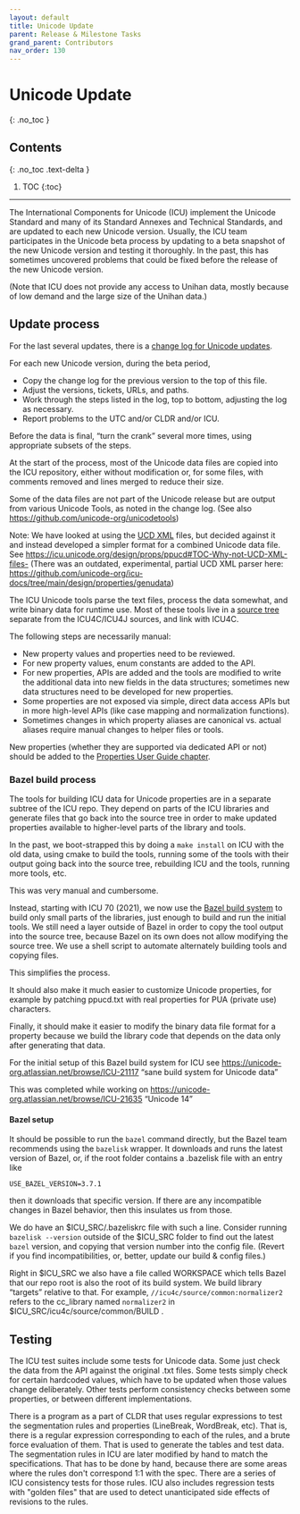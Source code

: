 ```yaml
---
layout: default
title: Unicode Update
parent: Release & Milestone Tasks
grand_parent: Contributors
nav_order: 130
---
```


<!--
© 2021 and later: Unicode, Inc. and others.
License & terms of use: http://www.unicode.org/copyright.html
-->

# Unicode Update
{: .no_toc }

## Contents
{: .no_toc .text-delta }

1. TOC
{:toc}

---

The International Components for Unicode (ICU) implement the Unicode Standard
and many of its Standard Annexes and Technical Standards,
and are updated to each new Unicode version.
Usually, the ICU team participates in the Unicode beta process by
updating to a beta snapshot of the new Unicode version and testing it thoroughly.
In the past, this has sometimes uncovered problems that could be
fixed before the release of the new Unicode version.

(Note that ICU does not provide any access to Unihan data,
mostly because of low demand and the large size of the Unihan data.)

## Update process

For the last several updates, there is a
[change log for Unicode updates](https://github.com/unicode-org/icu/blob/main/icu4c/source/data/unidata/changes.txt).

For each new Unicode version, during the beta period,
*   Copy the change log for the previous version to the top of this file.
*   Adjust the versions, tickets, URLs, and paths.
*   Work through the steps listed in the log, top to bottom, adjusting the log as necessary.
*   Report problems to the UTC and/or CLDR and/or ICU.

Before the data is final, “turn the crank” several more times,
using appropriate subsets of the steps.

At the start of the process, most of the Unicode data files are copied into the ICU repository, either
without modification or, for some files, with comments removed and lines merged
to reduce their size.

Some of the data files are not part of the Unicode release but are output from
various Unicode Tools, as noted in the change log.
(See also https://github.com/unicode-org/unicodetools)

Note: We have looked at using the [UCD XML](https://www.unicode.org/ucd/#UCDinXML) files,
but decided against it and instead developed a simpler format for a combined Unicode data file.
See https://icu.unicode.org/design/props/ppucd#TOC-Why-not-UCD-XML-files-
(There was an outdated, experimental, partial UCD XML parser here:
<https://github.com/unicode-org/icu-docs/tree/main/design/properties/genudata>)

The ICU Unicode tools parse the text files, process the data somewhat, and write
binary data for runtime use. Most of these tools live in a
[source tree](https://github.com/unicode-org/icu/tree/main/tools/unicode) separate
from the ICU4C/ICU4J sources, and link with ICU4C.

The following steps are necessarily manual:

*   New property values and properties need to be reviewed.
*   For new property values, enum constants are added to the API.
*   For new properties, APIs are added and the tools are modified to write the
    additional data into new fields in the data structures; sometimes new data
    structures need to be developed for new properties.
*   Some properties are not exposed via simple, direct data access APIs but
    in more high-level APIs (like case mapping and normalization functions).
*   Sometimes changes in which property aliases are canonical vs. actual aliases
    require manual changes to helper files or tools.

New properties (whether they are supported via dedicated API or not) should be added to the
[Properties User Guide chapter](https://unicode-org.github.io/icu/userguide/strings/properties).

### Bazel build process

The tools for building ICU data for Unicode properties are in a separate subtree of the ICU repo.
They depend on parts of the ICU libraries and generate files that go back into the source tree
in order to make updated properties available to higher-level parts of the library and tools.

In the past, we boot-strapped this by doing a `make install` on ICU with the old data,
using cmake to build the tools, running some of the tools with their output
going back into the source tree, rebuilding ICU and the tools, running more tools, etc.

This was very manual and cumbersome.

Instead, starting with ICU 70 (2021),
we now use the [Bazel build system](https://bazel.build/) to build only small parts of the libraries,
just enough to build and run the initial tools.
We still need a layer outside of Bazel in order to copy the tool output into the source tree,
because Bazel on its own does not allow modifying the source tree.
We use a shell script to automate alternately building tools and copying files.

This simplifies the process.

It should also make it much easier to customize Unicode properties,
for example by patching ppucd.txt with real properties for PUA (private use) characters.

Finally, it should make it easier to modify the binary data file format for a property
because we build the library code that depends on the data only after generating that data.

For the initial setup of this Bazel build system for ICU see
https://unicode-org.atlassian.net/browse/ICU-21117 “sane build system for Unicode data”

This was completed while working on
https://unicode-org.atlassian.net/browse/ICU-21635 “Unicode 14”

#### Bazel setup

It should be possible to run the `bazel` command directly,
but the Bazel team recommends using the `bazelisk` wrapper.
It downloads and runs the latest version of Bazel, or,
if the root folder contains a .bazelisk file with an entry like
```
USE_BAZEL_VERSION=3.7.1
```
then it downloads that specific version. If there are any incompatible changes in Bazel behavior,
then this insulates us from those.

We do have an $ICU_SRC/.bazeliskrc file with such a line.
Consider running `bazelisk --version` outside of the $ICU_SRC folder
to find out the latest `bazel` version, and copying that version number into the config file.
(Revert if you find incompatibilities, or, better, update our build & config files.)

Right in $ICU_SRC we also have a file called WORKSPACE which tells Bazel that
our repo root is also the root of its build system.
We build library “targets” relative to that. For example,
`//icu4c/source/common:normalizer2` refers to the cc_library named `normalizer2` in
$ICU_SRC/icu4c/source/common/BUILD .

## Testing

The ICU test suites include some tests for Unicode data. Some just check the
data from the API against the original .txt files. Some tests simply check for
certain hardcoded values, which have to be updated when those values change
deliberately. Other tests perform consistency checks between some properties, or
between different implementations.

There is a program as a part of CLDR that uses regular expressions to test the
segmentation rules and properties (LineBreak, WordBreak, etc). That is, there is
a regular expression corresponding to each of the rules, and a brute force
evaluation of them. That is used to generate the tables and test data. The
segmentation rules in ICU are later modified by hand to match the
specifications. That has to be done by hand, because there are some areas where
the rules don't correspond 1:1 with the spec. There are a series of ICU
consistency tests for those rules. ICU also includes regression tests with
"golden files" that are used to detect unanticipated side effects of revisions
to the rules.
